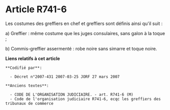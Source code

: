 # Article R741-6

Les costumes des greffiers en chef et greffiers sont définis ainsi qu'il suit :

a) Greffier : même costume que les juges consulaires, sans galon à la toque ;

b) Commis-greffier assermenté : robe noire sans simarre et toque noire.

**Liens relatifs à cet article**

	**Codifié par**:

	  - Décret n°2007-431 2007-03-25 JORF 27 mars 2007

	**Anciens textes**:

	  - CODE DE L'ORGANISATION JUDICIAIRE. - art. R741-6 (M)
	  - Code de l'organisation judiciaire R741-6, ecqc les greffiers des tribunaux de commerce

